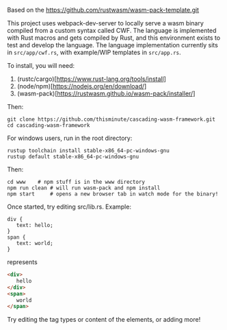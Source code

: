 Based on the https://github.com/rustwasm/wasm-pack-template.git

This project uses webpack-dev-server to locally serve a wasm binary compiled from a custom syntax called CWF. The language is implemented with Rust macros and gets compiled by Rust, and this environment exists to test and develop the language. The language implementation currently sits in `src/app/cwf.rs`, with example/WIP templates in `src/app.rs`.

To install, you will need:
1. (rustc/cargo)[https://www.rust-lang.org/tools/install]
1. (node/npm)[https://nodejs.org/en/download/]
1. (wasm-pack)[https://rustwasm.github.io/wasm-pack/installer/]

Then:
```
git clone https://github.com/thisminute/cascading-wasm-framework.git
cd cascading-wasm-framework
```

For windows users, run in the root directory:
```
rustup toolchain install stable-x86_64-pc-windows-gnu
rustup default stable-x86_64-pc-windows-gnu
```

Then:
```
cd www    # npm stuff is in the www directory
npm run clean # will run wasm-pack and npm install
npm start     # opens a new browser tab in watch mode for the binary!
```

Once started, try editing src/lib.rs. Example:

```cwf
div {
   text: hello;
}
span {
   text: world;
}
```
represents
```html
<div>
   hello
</div>
<span>
   world
</span>
```

Try editing the tag types or content of the elements, or adding more!

